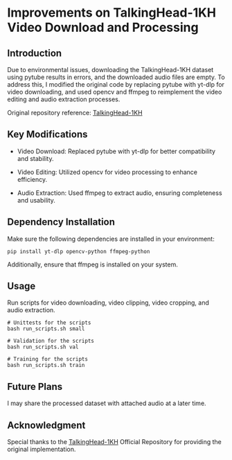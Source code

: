 # Improvements on TalkingHead-1KH Video Download and Processing

## Introduction

Due to environmental issues, downloading the TalkingHead-1KH dataset using pytube results in errors, and the downloaded audio files are empty. To address this, I modified the original code by replacing pytube with yt-dlp for video downloading, and used opencv and ffmpeg to reimplement the video editing and audio extraction processes.

Original repository reference:  [TalkingHead-1KH](https://github.com/tcwang0509/TalkingHead-1KH)

## Key Modifications

- Video Download: Replaced pytube with yt-dlp for better compatibility and stability.

- Video Editing: Utilized opencv for video processing to enhance efficiency.

- Audio Extraction: Used ffmpeg to extract audio, ensuring completeness and usability.

## Dependency Installation

Make sure the following dependencies are installed in your environment:
```
pip install yt-dlp opencv-python ffmpeg-python
```

Additionally, ensure that ffmpeg is installed on your system. 

## Usage
Run scripts for video downloading, video clipping, video cropping, and audio extraction.
```
# Unittests for the scripts
bash run_scripts.sh small

# Validation for the scripts
bash run_scripts.sh val

# Training for the scripts
bash run_scripts.sh train

```

## Future Plans

I may share the processed dataset with attached audio at a later time.

## Acknowledgment

Special thanks to the [TalkingHead-1KH](https://github.com/tcwang0509/TalkingHead-1KH)
 Official Repository for providing the original implementation.

